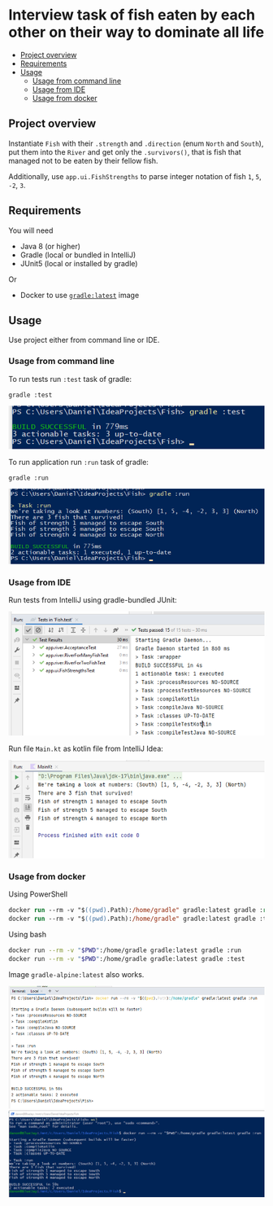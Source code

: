 # Interview task of fish eaten by each other on their way to dominate all life

- [Project overview](#project-overview)
- [Requirements](#requirements)
- [Usage](#usage)
  - [Usage from command line](#usage-from-command-line)
  - [Usage from IDE](#usage-from-ide)
  - [Usage from docker](#usage-from-docker)

## Project overview

Instantiate `Fish` with their `.strength` and `.direction` (enum `North` and `South`),
put them into the `River` and get only the `.survivors()`, that is fish that managed
not to be eaten by their fellow fish.

Additionally, use `app.ui.FishStrengths` to parse integer notation of fish `1`, `5`, `-2`, `3`.

## Requirements

You will need 

- Java 8 (or higher)
- Gradle (local or bundled in IntelliJ)
- JUnit5 (local or installed by gradle)

Or

- Docker to use [`gradle:latest`](https://hub.docker.com/_/gradle) image

## Usage

Use project either from command line or IDE.

### Usage from command line

To run tests run `:test` task of gradle:

```
gradle :test
```

![test](cmd.test.png)

To run application run `:run` task of gradle:

```
gradle :run
```


![run](cmd.run.png)

### Usage from IDE


Run tests from IntelliJ using gradle-bundled JUnit:

![test](ide.test.png)

Run file `Main.kt` as kotlin file from IntelliJ Idea:

![run](ide.run.png)

### Usage from docker

Using PowerShell

```ps
docker run --rm -v "$((pwd).Path):/home/gradle" gradle:latest gradle :run
docker run --rm -v "$((pwd).Path):/home/gradle" gradle:latest gradle :test
```

Using bash

```sh
docker run --rm -v "$PWD":/home/gradle gradle:latest gradle :run
docker run --rm -v "$PWD":/home/gradle gradle:latest gradle :test
```

Image `gradle-alpine:latest` also works.

![powershell](docker.run.powershell.png)
![wsl](docker.run.wsl.png)
